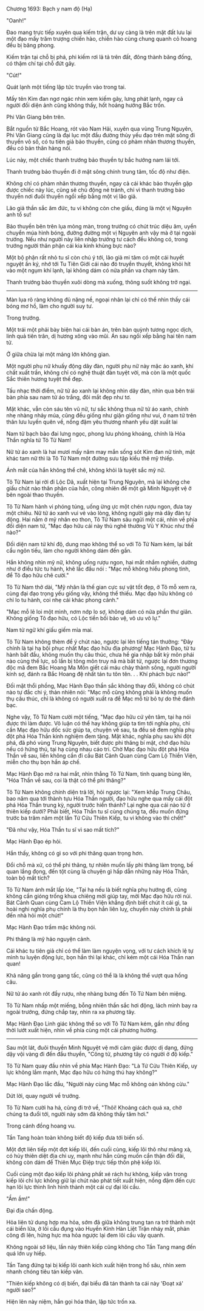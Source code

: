 




Chương 1693: Bạch y nam độ (Hạ)


"Oanh!"

Đao mang trực tiếp xuyên qua kiếm trận, dư uy càng là trên mặt đất lưu lại một đạo mấy trăm trượng chiến hào, chiến hào cùng chung quanh cỏ hoang đều bị băng phong.

Kiếm trận tại chỗ bị phá, phi kiếm rơi lả tả trên đất, đông thành băng đống, có thậm chí tại chỗ đứt gãy.

"Cút!"

Quát lạnh một tiếng lập tức truyền vào trong tai.

Mấy tên Kim đan ngơ ngác nhìn xem kiếm gãy, lưng phát lạnh, ngay cả người đối diện ảnh cũng không thấy, hốt hoảng hướng Bắc trốn.

Phi Vân Giang bên trên.

Bắt nguồn từ Bắc Hoang, rót vào Nam Hải, xuyên qua vùng Trung Nguyên, Phi Vân Giang cũng là đại lục một đầu đường thủy yếu đạo trên mặt sông đi thuyền vô số, có tu tiên giả bảo thuyền, cũng có phàm nhân thương thuyền, đều có bản thân hàng nói.

Lúc này, một chiếc thanh trướng bảo thuyền tự bắc hướng nam lái tới.

Thanh trướng bảo thuyền đi ở mặt sông chính trung tâm, tốc độ như điện.

Không chỉ có phàm nhân thương thuyền, ngay cả cái khác bảo thuyền gặp được chiếc này lúc, cũng sẽ chủ động né tránh, chỉ vì thanh trướng bảo thuyền nơi đuôi thuyền ngồi xếp bằng một vị lão giả.

Lão giả thần sắc âm đức, tu vi không còn che giấu, đúng là một vị Nguyên anh tổ sư!

Bảo thuyền bên trên lụa mỏng màn, trong trướng có chút trúc diệu âm, uyển chuyển múa hình bóng, đường đường một vị Nguyên anh vậy mà ở tại ngoài trướng. Nếu như người này liên nhập trướng tư cách đều không có, trong trướng người thân phận cái kia kinh khủng bực nào?

Một bộ phận rất nhỏ tu sĩ còn chú ý tới, lão giả mi tâm có một cái huyết nguyệt ấn ký, nhớ tới Tu Tiên Giới cái nào đó truyền thuyết, không khỏi hít vào một ngụm khí lạnh, lại không dám có nửa phần va chạm này tâm.

Thanh trướng bảo thuyền xuôi dòng mà xuống, thông suốt không trở ngại.

---

Màn lụa rõ ràng không đủ nặng nề, ngoại nhân lại chỉ có thể nhìn thấy cái bóng mơ hồ, làm cho người suy tư.

Trong trướng.

Một trái một phải bày biện hai cái bàn án, trên bàn quỳnh tương ngọc dịch, linh quả tiên trân, dị hương xông vào mũi. Án sau ngồi xếp bằng hai tên nam tử.

Ở giữa chừa lại một mảng lớn không gian.

Một người phụ nữ khuấy động dây đàn, người phụ nữ này mặc áo xanh, khí chất xuất trần, không chỉ có nghệ thuật đàn tuyệt vời, mà còn là một quốc Sắc thiên hương tuyệt thế đẹp.

Tấu nhạc thời điểm, nữ tử áo xanh lại không nhìn dây đàn, nhìn qua bên trái bàn phía sau nam tử áo trắng, đôi mắt đẹp như tơ.

Mặt khác, vẫn còn sáu tên vũ nữ, tư sắc không thua nữ tử áo xanh, chính nhẹ nhàng nhảy múa, cũng đều giống như giận giống như vui, ở nam tử trên thân lưu luyến quên về, nồng đậm yêu thương nhanh yếu dật xuất lai

Nam tử bạch bào đai lưng ngọc, phong lưu phóng khoáng, chính là Hóa Thần nghĩa tử Tô Tử Nam!

Nữ tử áo xanh là hai mươi mấy năm may mắn sống sót Kim đan nữ tính, mặt khác tam nữ thì là Tô Tử Nam một đường sưu tập kiều thê mỹ thiếp.

Ánh mắt của hắn không thể chê, không khỏi là tuyệt sắc mỹ nữ.

Tô Tử Nam lại rời đi Lộc Dã, xuất hiện tại Trung Nguyên, mà lại không che giấu chút nào thân phận của hắn, công nhiên để một gã Minh Nguyệt vệ ở bên ngoài thao thuyền.

Tô Tử Nam hành vi phóng túng, uống ừng ực một chén rượu ngon, đưa tay một chiêu. Nữ tử áo xanh vui vẻ vào lòng, không người gảy mà dây đàn tự động. Hai nắm ở mỹ nhân eo thon, Tô Tử Nam sâu ngửi một cái, nhìn về phía đối diện nam tử, "Mạc đạo hữu cái này thủ nghê thường Vũ Y Khúc như thế nào?"

Đối diện nam tử khí độ, dung mạo không thể so với Tô Tử Nam kém, lại bất cẩu ngôn tiếu, làm cho người không dám đến gần.

Hắn không nhìn mỹ nữ, không uống rượu ngon, hai mắt nhắm nghiền, dường như ở điều tức tu hành, khẽ lắc đầu nói : "Mạc mỗ không hiểu phong tình, để Tô đạo hữu chê cười."

Tô Tử Nam thở dài, "Mỹ nhân là thế gian cực sự vật tốt đẹp, ở Tô mỗ xem ra, cùng đại đạo trọng yếu giống vậy, không thể thiếu. Mạc đạo hữu không có chỉ lo tu hành, coi nhẹ cái khác phong cảnh."

"Mạc mỗ lẻ loi một mình, nơm nớp lo sợ, không dám có nửa phần thư giãn. Không giống Tô đạo hữu, có Lộc tiền bối bảo vệ, vô ưu vô lự."

Nam tử ngữ khí giấu giếm mỉa mai.

Tô Tử Nam không thèm để ý chút nào, ngược lại lên tiếng tán thưởng: "Đây chính là tại hạ bội phục nhất Mạc đạo hữu địa phương! Mạc Hành Đạo, từ tu hành bắt đầu, không muốn thụ câu thúc, chưa hề gia nhập bất kỳ môn phái nào cùng thế lực, số lần bị tông môn truy nã mà bất tử, ngược lại đơn thương độc mã đem Bắc Hoang Ma Môn giết cái máu chảy thành sông, người người kính sợ, đánh ra Bắc Hoang đệ nhất tán tu tôn tên. . . Khí phách bực nào!"

Đối mặt thổi phồng, Mạc Hành Đạo thần sắc không thay đổi, không có chút nào tự đắc chi ý, thản nhiên nói: "Mạc mỗ cũng không phải là không muốn thụ câu thúc, chỉ là không có người xuất ra để Mạc mỗ từ bỏ tự do thẻ đánh bạc.

Nghe vậy, Tô Tử Nam cười một tiếng, "Mạc đạo hữu cứ yên tâm, tại hạ nói được thì làm được. Vô luận có thể hay không giúp ta tìm tới nghĩa phụ, chỉ cần Mạc đạo hữu dốc sức giúp ta, chuyện về sau, ta đều sẽ đem nghĩa phụ đột phá Hóa Thần kinh nghiệm đem tặng. Mặt khác, nghĩa phụ sau khi đột phá, đã phó vùng Trung Nguyên, biết được phi thăng bí mật, chớ đạo hữu nếu có hứng thú, tại hạ cùng nhau cáo tri. Chờ Mạc đạo hữu đột phá Hóa Thần về sau, liền không cần đi cầu Bát Cảnh Quan cùng Cam Lộ Thiền Viện, miễn cho thụ bọn hắn áp chế.

Mạc Hành Đạo mở ra hai mắt, nhìn thẳng Tô Tử Nam, tinh quang bùng lên, "Hóa Thần về sau, coi là thật có thể phi thăng?"

Tô Tử Nam không chính diện trả lời, hỏi ngược lại: "Xem khắp Trung Châu, bao năm qua tới thành tựu Hóa Thần người, đạo hữu nghe qua mấy cái đột phá Hóa Thần trung kỳ, người trước hiển thánh? Lại nghe qua cái nào tử ở thiên kiếp dưới? Phải biết, Hóa Thần tu sĩ cùng chúng ta, đều muốn đứng trước ba trăm năm một lần Tứ Cửu Thiên Kiếp, tu vi không vào thì chết!"

"Đã như vậy, Hóa Thần tu sĩ vì sao mất tích?"

Mạc Hành Đạo ép hỏi.

Hắn thấy, không có gì so với phi thăng quan trọng hơn.

Đổi chỗ mà xử, có thể phi thăng, tự nhiên muốn lấy phi thăng làm trọng, bế quan lắng đọng, đến tột cùng là chuyện gì hấp dẫn những này Hóa Thần, toàn bộ mất tích?

Tô Tử Nam ánh mắt lấp lóe, "Tại hạ nếu là biết nghĩa phụ hướng đi, cũng không cần gióng trống khua chiêng mời giúp tay, mời Mạc đạo hữu rời núi. Bát Cảnh Quan cùng Cam Lộ Thiền Viện khẳng định biết chút ít cái gì, ta hoài nghi nghĩa phụ chính là thụ bọn hắn liên luỵ, chuyến này chính là phải đến nhà hỏi một chút!"

Mạc Hành Đạo trầm mặc không nói.

Phi thăng là mỹ hảo nguyện cảnh.

Cái khác tu tiên giả chỉ có thể làm làm nguyện vọng, với tư cách khích lệ tự mình tu luyện động lực, bọn hắn thì lại khác, chỉ kém một cái Hóa Thần nan quan!

Khả năng gần trong gang tấc, cũng có thể là là không thể vượt qua hồng câu.

Nữ tử áo xanh rót đầy rượu, nhẹ nhàng bưng đến Tô Tử Nam bên miệng.

Tô Tử Nam nhấp một miếng, bỗng nhiên thần sắc hơi động, lách mình bay ra ngoài trướng, đứng chắp tay, nhìn ra xa phương tây.

Mạc Hành Đạo Linh giác không thể so với Tô Tử Nam kém, gần như đồng thời lướt xuất hiện, nhìn về phía cùng một cái phương hướng.

---

Sau một lát, đuôi thuyền Minh Nguyệt vệ mới cảm giác được dị dạng, đứng dậy vội vàng đi đến đầu thuyền, "Công tử, phương tây có người ở độ kiếp."

Tô Tử Nam quay đầu nhìn về phía Mạc Hành Đạo: "Là Tứ Cửu Thiên Kiếp, uy lực không lắm mạnh, Mạc đạo hữu có hứng thú hay không?"

Mạc Hành Đạo lắc đầu, "Người này cùng Mạc mỗ không oán không cừu."

Dứt lời, quay người về trướng.

Tô Tử Nam cười ha hả, cũng đi trở về, "Thôi! Khoảng cách quá xa, chờ chúng ta đuổi tới, người này sớm đã không thấy tăm hơi."

Trong cánh đồng hoang vu.

Tần Tang hoàn toàn không biết độ kiếp đưa tới biến số.

Một đợt liên tiếp một đợt kiếp lôi, đến cuối cùng, kiếp lôi thô như mãng xà, có hủy thiên diệt địa chi uy, mạnh như hắn cũng muốn cẩn thận đối đãi, không còn dám để Thiên Mục Điệp trực tiếp thôn phệ kiếp lôi.

Cuối cùng một đạo kiếp lôi phảng phất xé rách hư không, kiếp vân trong kiếp lôi chi lực không giữ lại chút nào phát tiết xuất hiện, nồng đậm đến cực hạn lôi lực thình lình hình thành một cái cự đại lôi cầu.

"Ầm ầm!"

Đại địa chấn động.

Hỏa liên tử dung hợp ma hỏa, sớm đã giữa không trung tan ra trở thành một cái biển lửa, ở lôi cầu đụng vào Huyền Kính Hàn Liệt Trận nháy mắt, phản công đi lên, hừng hực ma hỏa ngược lại đem lôi cầu vây quanh.

Không ngoài sở liệu, lần này thiên kiếp cũng không cho Tần Tang mang đến quá lớn uy hiếp.

Tần Tang đứng tại bị kiếp lôi oanh kích xuất hiện trong hố sâu, nhìn xem nhanh chóng tiêu tán kiếp vân.

"Thiên kiếp không có dị biến, đại biểu đã tán thành ta cái này 'Đoạt xá' người sao?"

Hiện lên này niệm, hắn gọi hóa thân, lập tức trốn xa.




